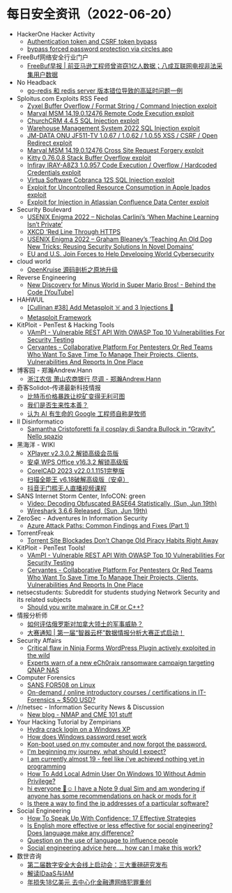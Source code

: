 # 每日安全资讯（2022-06-20）

- HackerOne Hacker Activity
  - [Authentication token and CSRF token bypass](https://hackerone.com/reports/998457)
  - [bypass forced password protection via circles app](https://hackerone.com/reports/1406926)
- FreeBuf网络安全行业门户
  - [FreeBuf早报 | 前亚马逊工程师曾盗窃1亿人数据；八成互联网电视非法采集用户数据](https://www.freebuf.com/news/336608.html)
- No Headback
  - [go-redis 和 redis server 版本错位导致的高延时问题一例](http://xargin.com/go-redis-v6-and-redis-server-6-are-not-compatible/)
- Sploitus.com Exploits RSS Feed
  - [Zyxel Buffer Overflow / Format String / Command Injection exploit](https://sploitus.com/exploit?id=PACKETSTORM:167464&utm_source=rss&utm_medium=rss)
  - [Marval MSM 14.19.0.12476 Remote Code Execution exploit](https://sploitus.com/exploit?id=PACKETSTORM:167471&utm_source=rss&utm_medium=rss)
  - [ChurchCRM 4.4.5 SQL Injection exploit](https://sploitus.com/exploit?id=PACKETSTORM:167483&utm_source=rss&utm_medium=rss)
  - [Warehouse Management System 2022 SQL Injection exploit](https://sploitus.com/exploit?id=PACKETSTORM:167479&utm_source=rss&utm_medium=rss)
  - [JM-DATA ONU JF511-TV 1.0.67 / 1.0.62 / 1.0.55 XSS / CSRF / Open Redirect exploit](https://sploitus.com/exploit?id=PACKETSTORM:167487&utm_source=rss&utm_medium=rss)
  - [Marval MSM 14.19.0.12476 Cross Site Request Forgery exploit](https://sploitus.com/exploit?id=PACKETSTORM:167476&utm_source=rss&utm_medium=rss)
  - [Kitty 0.76.0.8 Stack Buffer Overflow exploit](https://sploitus.com/exploit?id=PACKETSTORM:167475&utm_source=rss&utm_medium=rss)
  - [Infiray IRAY-A8Z3 1.0.957 Code Execution / Overflow / Hardcoded Credentials exploit](https://sploitus.com/exploit?id=PACKETSTORM:167466&utm_source=rss&utm_medium=rss)
  - [Virtua Software Cobranca 12S SQL Injection exploit](https://sploitus.com/exploit?id=PACKETSTORM:167480&utm_source=rss&utm_medium=rss)
  - [Exploit for Uncontrolled Resource Consumption in Apple Ipados exploit](https://sploitus.com/exploit?id=0EABFFE9-94B8-564F-BD5C-4F354296C0EA&utm_source=rss&utm_medium=rss)
  - [Exploit for Injection in Atlassian Confluence Data Center exploit](https://sploitus.com/exploit?id=5255E938-0B92-5E2C-B1A4-21B2445C29AF&utm_source=rss&utm_medium=rss)
- Security Boulevard
  - [USENIX Enigma 2022 – Nicholas Carlini’s ‘When Machine Learning Isn’t Private’](https://securityboulevard.com/2022/06/usenix-enigma-2022-nicholas-carlinis-when-machine-learning-isnt-private/)
  - [XKCD ‘Red Line Through HTTPS](https://securityboulevard.com/2022/06/xkcd-red-line-through-https/)
  - [USENIX Enigma 2022 – Graham Bleaney’s ‘Teaching An Old Dog New Tricks: Reusing Security Solutions In Novel Domains’](https://securityboulevard.com/2022/06/usenix-enigma-2022-graham-bleaneys-teaching-an-old-dog-new-tricks-reusing-security-solutions-in-novel-domains/)
  - [EU and U.S. Join Forces to Help Developing World Cybersecurity](https://securityboulevard.com/2022/06/eu-and-u-s-join-forces-to-help-developing-world-cybersecurity/)
- cloud world
  - [OpenKruise 源码剖析之原地升级](https://cloudsjhan.github.io/2022/06/19/OpenKruise-%E6%BA%90%E7%A0%81%E8%A7%A3%E8%AF%BB%E4%B9%8B%E5%8E%9F%E5%9C%B0%E5%8D%87%E7%BA%A7/)
- Reverse Engineering
  - [New Discovery for Minus World in Super Mario Bros! - Behind the Code [YouTube]](https://www.reddit.com/r/ReverseEngineering/comments/vfmsqr/new_discovery_for_minus_world_in_super_mario_bros/)
- HAHWUL
  - [[Cullinan #38] Add Metasploit ☠️ and 3 Injections 💉](https://www.hahwul.com/2022/06/19/cullinan-38/)
  - [Metasploit Framework](https://www.hahwul.com/cullinan/metasploit/)
- KitPloit - PenTest & Hacking Tools
  - [VAmPI - Vulnerable REST API With OWASP Top 10 Vulnerabilities For Security Testing](http://www.kitploit.com/2022/06/vampi-vulnerable-rest-api-with-owasp.html)
  - [Cervantes - Collaborative Platform For Pentesters Or Red Teams Who Want To Save Time To Manage Their Projects, Clients, Vulnerabilities And Reports In One Place](http://www.kitploit.com/2022/06/cervantes-collaborative-platform-for.html)
- 博客园 - 郑瀚Andrew.Hann
  - [浙江农信 萧山农商银行 尽调 - 郑瀚Andrew.Hann](https://www.cnblogs.com/LittleHann/p/16390459.html)
- 奇客Solidot–传递最新科技情报
  - [比特币价格暴跌让挖矿变得无利可图](https://www.solidot.org/story?sid=71876)
  - [我们是否生来性本善？](https://www.solidot.org/story?sid=71875)
  - [认为 AI 有生命的 Google 工程师自称是牧师](https://www.solidot.org/story?sid=71874)
- Il Disinformatico
  - [Samantha Cristoforetti fa il cosplay di Sandra Bullock in “Gravity”. Nello spazio](http://attivissimo.blogspot.com/2022/06/samantha-cristoforetti-fa-il-cosplay.html)
- 黑海洋 - WIKI
  - [XPlayer v2.3.0.2 解锁高级会员版](https://blog.upx8.com/2806)
  - [安卓 WPS Office v16.3.2 解锁高级版](https://blog.upx8.com/2805)
  - [CorelCAD 2023 v22.0.1.1151完整版](https://blog.upx8.com/2804)
  - [扫描全能王 v6.18破解高级版（安卓）](https://blog.upx8.com/2803)
  - [抖音无门槛无人直播视频课程](https://blog.upx8.com/2802)
- SANS Internet Storm Center, InfoCON: green
  - [Video: Decoding Obfuscated BASE64 Statistically, (Sun, Jun 19th)](https://isc.sans.edu/diary/rss/28762)
  - [Wireshark 3.6.6 Released, (Sun, Jun 19th)](https://isc.sans.edu/diary/rss/28756)
- ZeroSec - Adventures In Information Security
  - [Azure Attack Paths: Common Findings and Fixes (Part 1)](https://blog.zsec.uk/azure-fundamentals-pt1/)
- TorrentFreak
  - [Torrent Site Blockades Don’t Change Old Piracy Habits Right Away](https://torrentfreak.com/torrent-site-blockades-dont-change-old-piracy-habits-right-away-220619/)
- KitPloit - PenTest Tools!
  - [VAmPI - Vulnerable REST API With OWASP Top 10 Vulnerabilities For Security Testing](http://www.kitploit.com/2022/06/vampi-vulnerable-rest-api-with-owasp.html)
  - [Cervantes - Collaborative Platform For Pentesters Or Red Teams Who Want To Save Time To Manage Their Projects, Clients, Vulnerabilities And Reports In One Place](http://www.kitploit.com/2022/06/cervantes-collaborative-platform-for.html)
- netsecstudents: Subreddit for students studying Network Security and its related subjects
  - [Should you write malware in C# or C++?](https://www.reddit.com/r/netsecstudents/comments/vfjugx/should_you_write_malware_in_c_or_c/)
- 情报分析师
  - [如何评估俄罗斯对加拿大领土的军事威胁？](https://mp.weixin.qq.com/s?__biz=MzA3Mjc1MTkwOA==&mid=2650506595&idx=1&sn=13e00b1e356e9fb187a5395dbb2be82f&chksm=8716ab28b061223ed8c65c0c97d40430b731a136be45ae1766c9c3058e111e1ff0cbd1a2930a&scene=58&subscene=0#rd)
  - [大赛通知 | 第一届“智器云杯”数据情报分析大赛正式启动！](https://mp.weixin.qq.com/s?__biz=MzA3Mjc1MTkwOA==&mid=2650506595&idx=2&sn=bb60f93094096fe78cb7709cec9544e4&chksm=8716ab28b061223e6ffcb1ec1ed336fa66d23a0329093e0b16aa09e7fefc8944be43058a373d&scene=58&subscene=0#rd)
- Security Affairs
  - [Critical flaw in Ninja Forms WordPress Plugin actively exploited in the wild](https://securityaffairs.co/wordpress/132417/hacking/wordpress-ninja-forms-flaw.html)
  - [Experts warn of a new eCh0raix ransomware campaign targeting QNAP NAS](https://securityaffairs.co/wordpress/132410/cyber-crime/ech0raix-ransomware-attacks.html)
- Computer Forensics
  - [SANS FOR508 on Linux](https://www.reddit.com/r/computerforensics/comments/vfrncr/sans_for508_on_linux/)
  - [On-demand / online introductory courses / certifications in IT-Forensics ~ $500 USD?](https://www.reddit.com/r/computerforensics/comments/vfyahs/ondemand_online_introductory_courses/)
- /r/netsec - Information Security News & Discussion
  - [New blog - NMAP and CME 101 stuff](https://www.reddit.com/r/netsec/comments/vft533/new_blog_nmap_and_cme_101_stuff/)
- Your Hacking Tutorial by Zempirians
  - [Hydra crack login on a Windows XP](https://www.reddit.com/r/HowToHack/comments/vg6c1h/hydra_crack_login_on_a_windows_xp/)
  - [How does Windows password reset work](https://www.reddit.com/r/HowToHack/comments/vfsf4b/how_does_windows_password_reset_work/)
  - [Kon-boot used on my computer and now forgot the password.](https://www.reddit.com/r/HowToHack/comments/vg5qbq/konboot_used_on_my_computer_and_now_forgot_the/)
  - [I'm beginning my journey, what should I expect?](https://www.reddit.com/r/HowToHack/comments/vfo4s3/im_beginning_my_journey_what_should_i_expect/)
  - [I am currently almost 19 - feel like i've achieved nothing yet in programming](https://www.reddit.com/r/HowToHack/comments/vg6flc/i_am_currently_almost_19_feel_like_ive_achieved/)
  - [How To Add Local Admin User On Windows 10 Without Admin Privilege?](https://www.reddit.com/r/HowToHack/comments/vfof02/how_to_add_local_admin_user_on_windows_10_without/)
  - [hi everyone 👋☺️ I have a Note 9 dual Sim and am wondering if anyone has some recommendations on hack or mods for it](https://www.reddit.com/r/HowToHack/comments/vfvh2y/hi_everyone_i_have_a_note_9_dual_sim_and_am/)
  - [Is there a way to find the ip addresses of a particular software?](https://www.reddit.com/r/HowToHack/comments/vfkuq0/is_there_a_way_to_find_the_ip_addresses_of_a/)
- Social Engineering
  - [How To Speak Up With Confidence: 17 Effective Strategies](https://www.reddit.com/r/SocialEngineering/comments/vg4l1m/how_to_speak_up_with_confidence_17_effective/)
  - [Is English more effective or less effective for social engineering? Does language make any difference?](https://www.reddit.com/r/SocialEngineering/comments/vfuowz/is_english_more_effective_or_less_effective_for/)
  - [Question on the use of language to influence people](https://www.reddit.com/r/SocialEngineering/comments/vfk4mj/question_on_the_use_of_language_to_influence/)
  - [Social engineering advice here.... how can I make this work?](https://www.reddit.com/r/SocialEngineering/comments/vfnwjc/social_engineering_advice_here_how_can_i_make/)
- 数世咨询
  - [第二届数字安全大会线上启动会：三大重磅研究发布](https://mp.weixin.qq.com/s?__biz=MzkxNzA3MTgyNg==&mid=2247493876&idx=1&sn=7b8c9f97b8184b51703d7649579908d3&chksm=c1449a49f633135f6da0e3446cbc493b4c483d934afff6ade98b7570394d36ea919616d5c523&scene=58&subscene=0#rd)
  - [解读IDaaS与IAM](https://mp.weixin.qq.com/s?__biz=MzkxNzA3MTgyNg==&mid=2247493853&idx=1&sn=4e2f0e049bf94aa7b4aafbbcc66b2bc5&chksm=c1449a60f633137611b7d353328ac22df140fb2d535a87d2f3c350274bbfe51c9c8c016857bf&scene=58&subscene=0#rd)
  - [年损失18亿美元 去中心化金融遭网络犯罪重创](https://mp.weixin.qq.com/s?__biz=MzkxNzA3MTgyNg==&mid=2247493853&idx=2&sn=2361dc52d982b69617146d2c8d725106&chksm=c1449a60f633137636b1e2db9ed56c9686e0e2ae8822863f4e6404192729f23fbf36fc66d8d4&scene=58&subscene=0#rd)
